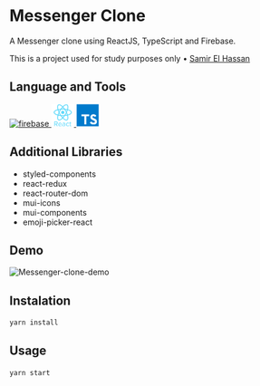 # Messenger Clone

A Messenger clone using ReactJS, TypeScript and Firebase.

This is a project used for study purposes only • [Samir El Hassan](https://github.com/samirelhassann)

## Language and Tools

<p align="left"> <a href="https://firebase.google.com/" target="_blank" rel="noreferrer"> <img src="https://www.vectorlogo.zone/logos/firebase/firebase-icon.svg" alt="firebase" width="40" height="40"/> </a> <a href="https://reactjs.org/" target="_blank" rel="noreferrer"> <img src="https://raw.githubusercontent.com/devicons/devicon/master/icons/react/react-original-wordmark.svg" alt="react" width="40" height="40"/> </a> <a href="https://www.typescriptlang.org/" target="_blank" rel="noreferrer"> <img src="https://raw.githubusercontent.com/devicons/devicon/master/icons/typescript/typescript-original.svg" alt="typescript" width="40" height="40"/> </a> </p>

## Additional Libraries

- styled-components
- react-redux
- react-router-dom
- mui-icons
- mui-components
- emoji-picker-react

## Demo

![Messenger-clone-demo](https://user-images.githubusercontent.com/91634008/194923620-57b4b04e-370e-4c7f-a87c-d31008988c0f.gif)

## Instalation

```bash
yarn install
```

## Usage

```bash
yarn start
```
